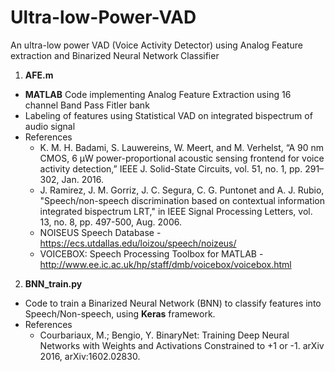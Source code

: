 # Ultra-low-Power-VAD
An ultra-low power VAD (Voice Activity Detector) using Analog Feature extraction and Binarized Neural Network Classifier
1. **AFE.m**
- **MATLAB** Code implementing Analog Feature Extraction using 16 channel Band Pass Fitler bank
- Labeling of features using Statistical VAD on integrated bispectrum of audio signal
- References 
  - K. M. H. Badami, S. Lauwereins, W. Meert, and M. Verhelst, “A 90 nm CMOS, 6 μW power-proportional acoustic sensing frontend for voice activity detection,” IEEE J. Solid-State Circuits, vol. 51, no. 1, pp. 291–302, Jan. 2016.
  - J. Ramirez, J. M. Gorriz, J. C. Segura, C. G. Puntonet and A. J. Rubio, "Speech/non-speech discrimination based on contextual information integrated bispectrum LRT," in IEEE Signal Processing Letters, vol. 13, no. 8, pp. 497-500, Aug. 2006.
  - NOISEUS Speech Database -https://ecs.utdallas.edu/loizou/speech/noizeus/
  - VOICEBOX: Speech Processing Toolbox for MATLAB - http://www.ee.ic.ac.uk/hp/staff/dmb/voicebox/voicebox.html 

2. **BNN_train.py**
- Code to train a Binarized Neural Network (BNN) to classify features into Speech/Non-speech, using **Keras** framework.
- References
  - Courbariaux, M.; Bengio, Y. BinaryNet: Training Deep Neural Networks with Weights and Activations Constrained to +1 or -1. arXiv 2016, arXiv:1602.02830.
